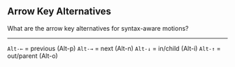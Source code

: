 ## Arrow Key Alternatives

What are the arrow key alternatives for syntax-aware motions?

---

`Alt-←` = previous (Alt-p)
`Alt-→` = next (Alt-n)
`Alt-↓` = in/child (Alt-i)
`Alt-↑` = out/parent (Alt-o)

